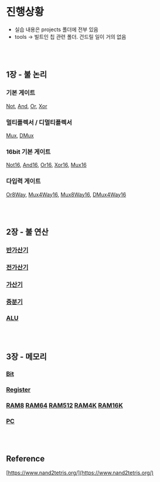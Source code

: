 # 진행상황

- 실습 내용은 projects 폴더에 전부 있음
- tools -> 빌트인 칩 관련 폴더. 건드릴 일이 거의 없음  

<br>
<br>

## 1장 - 불 논리
### 기본 게이트
[Not](./projects/01/Not.hdl), 
[And](./projects/01/And.hdl), 
[Or](./projects/01/Or.hdl), 
[Xor](./projects/01/Xor.hdl)

### 멀티플렉서 / 디멀티플렉서
[Mux](./projects/01/Mux.hdl), 
[DMux](./projects/01/DMux.hdl)

### 16bit 기본 게이트
[Not16](./projects/01/Not16.hdl),
[And16](./projects/01/And16.hdl), 
[Or16](./projects/01/Or.hdl), 
[Xor16](./projects/01/Xor16.hdl), 
[Mux16](./projects/01/Mux16.hdl)

### 다입력 게이트
[Or8Way](./projects/01/Or8Way.hdl), 
[Mux4Way16](./projects/01/Mux4Way16.hdl), 
[Mux8Way16](./projects/01/Mux8Way16.hdl), 
[DMux4Way16](./projects/01/DMux4Way16.hdl)

<br>
<br>


## 2장 - 불 연산
### [반가산기](./projects/02/HalfAdder.hdl)
### [전가산기](./projects/02/FullAdder.hdl)
### [가산기](./projects/02/Add16.hdl)
### [증분기](./projects/02/Inc16.hdl)
### [ALU](./projects/02/ALU.hdl)

<br>
<br>


## 3장 - 메모리
### [Bit](./projects/03/a/Bit.hdl)
### [Register](./projects/03/a/Register.hdl)

### [RAM8](./projects/03/a/RAM8.hdl) [RAM64](./projects/03/a/RAM64.hdl) [RAM512](./projects/03/b/RAM512.hdl) [RAM4K](./projects/03/b/RAM4K.hdl) [RAM16K](./projects/03/b/RAM16K.hdl)

### [PC](./projects/03/a/PC.hdl)

<br>
<br>


## Reference
[https://www.nand2tetris.org/](https://www.nand2tetris.org/)
